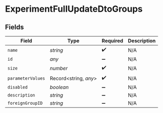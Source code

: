 # ExperimentFullUpdateDtoGroups


## Fields

| Field                 | Type                  | Required              | Description           |
| --------------------- | --------------------- | --------------------- | --------------------- |
| `name`                | *string*              | :heavy_check_mark:    | N/A                   |
| `id`                  | *any*                 | :heavy_minus_sign:    | N/A                   |
| `size`                | *number*              | :heavy_check_mark:    | N/A                   |
| `parameterValues`     | Record<string, *any*> | :heavy_check_mark:    | N/A                   |
| `disabled`            | *boolean*             | :heavy_minus_sign:    | N/A                   |
| `description`         | *string*              | :heavy_minus_sign:    | N/A                   |
| `foreignGroupID`      | *string*              | :heavy_minus_sign:    | N/A                   |